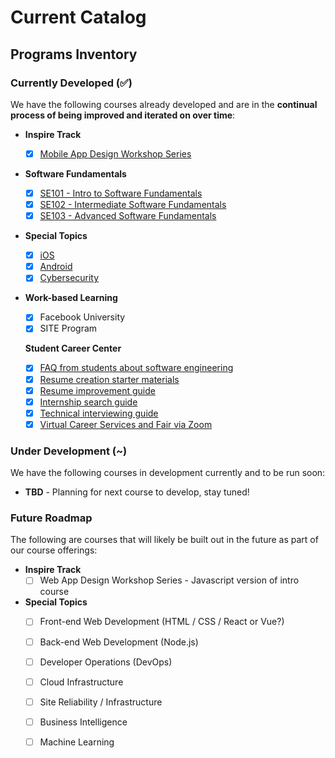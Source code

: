 # Current Catalog

## Programs Inventory

### Currently Developed \(✅\)

We have the following courses already developed and are in the **continual process of being improved and iterated on over time**:

* **Inspire Track**
  * [x] [Mobile App Design Workshop Series](http://courses.codepath.org/snippets/mobile_app_design/syllabus)
* **Software Fundamentals**
  * [x] [SE101 - Intro to Software Fundamentals](https://courses.codepath.org/snippets/intro_software_eng/overview)
  * [x] [SE102 - Intermediate Software Fundamentals](https://courses.codepath.org/snippets/intermediate_software_eng/policies)
  * [x] [SE103 - Advanced Software Fundamentals](https://courses.codepath.org/snippets/advanced_software_eng/policies)
* **Special Topics**
  * [x] [iOS](https://courses.codepath.org/snippets/ios_university/policies)
  * [x] [Android](https://courses.codepath.org/snippets/android_university/policies)
  * [x] [Cybersecurity](https://courses.codepath.org/snippets/cybersecurity_university/policies)
* **Work-based Learning**

  * [x] Facebook University
  * [x] SITE Program

  **Student Career Center**

  * [x] [FAQ from students about software engineering](https://books.codepath.org/student-handbook/software-engineering/your-questions-answered)
  * [x] [Resume creation starter materials](https://goo.gl/q5dp5w)
  * [x] [Resume improvement guide](https://books.codepath.org/student-handbook/internship-search/student-resume-guide)
  * [x] [Internship search guide](https://medium.com/@seaon/3-step-guide-to-nail-your-internship-search-82ed58f7f6a)
  * [x] [Technical interviewing guide](https://books.codepath.org/student-handbook/technical-interviewing/technical-interviewing-guide)
  * [x] [Virtual Career Services and Fair via Zoom](https://codepath.org/career)

### Under Development \(~\)

We have the following courses in development currently and to be run soon:

* **TBD** - Planning for next course to develop, stay tuned!

### Future Roadmap

The following are courses that will likely be built out in the future as part of our course offerings:

* **Inspire Track**
  * [ ] Web App Design Workshop Series - Javascript version of intro course
* **Special Topics**
  * [ ] Front-end Web Development \(HTML / CSS / React or Vue?\)
  * [ ] Back-end Web Development \(Node.js\)
  * [ ] Developer Operations \(DevOps\)
  * [ ] Cloud Infrastructure
  * [ ] Site Reliability / Infrastructure
  * [ ] Business Intelligence
  * [ ] Machine Learning

